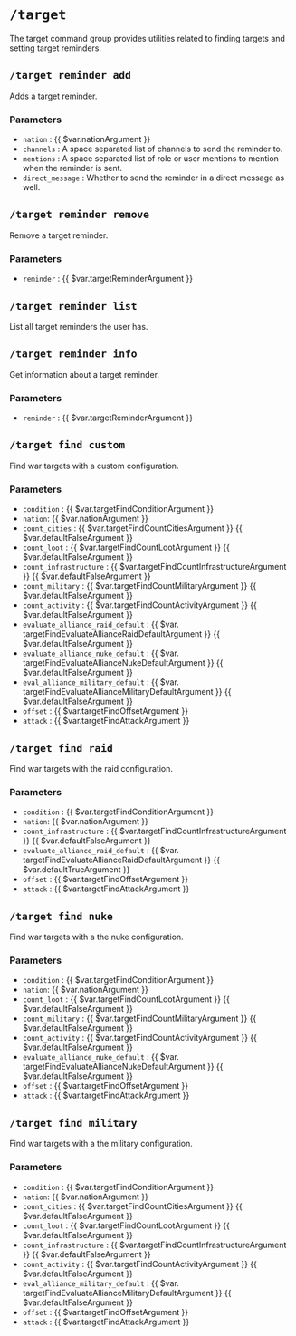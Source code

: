 # `/target`

The target command group provides utilities related to finding
targets and setting target reminders.

## `/target reminder add`

Adds a target reminder.

### Parameters

- `nation` : {{ $var.nationArgument }}
- `channels` : A space separated list of channels to send the reminder to.
- `mentions` : A space separated list of role or user mentions to mention when
  the reminder is sent.
- `direct_message` : Whether to send the reminder in a direct message as well.

## `/target reminder remove`

Remove a target reminder.

### Parameters

- `reminder` : {{ $var.targetReminderArgument }}

## `/target reminder list`

List all target reminders the user has.

## `/target reminder info`

Get information about a target reminder.

### Parameters

- `reminder` : {{ $var.targetReminderArgument }}

## `/target find custom`

Find war targets with a custom configuration.

### Parameters

- `condition` : {{ $var.targetFindConditionArgument }}
- `nation`: {{ $var.nationArgument }}
- `count_cities` : {{ $var.targetFindCountCitiesArgument }}
  {{ $var.defaultFalseArgument }}
- `count_loot` : {{ $var.targetFindCountLootArgument }}
  {{ $var.defaultFalseArgument }}
- `count_infrastructure` : {{ $var.targetFindCountInfrastructureArgument }}
  {{ $var.defaultFalseArgument }}
- `count_military` : {{ $var.targetFindCountMilitaryArgument }}
  {{ $var.defaultFalseArgument }}
- `count_activity` : {{ $var.targetFindCountActivityArgument }}
  {{ $var.defaultFalseArgument }}
- `evaluate_alliance_raid_default` : {{ $var.
  targetFindEvaluateAllianceRaidDefaultArgument }}
  {{ $var.defaultFalseArgument }}
- `evaluate_alliance_nuke_default` : {{ $var.
  targetFindEvaluateAllianceNukeDefaultArgument }}
  {{ $var.defaultFalseArgument }}
- `eval_alliance_military_default` : {{ $var.
  targetFindEvaluateAllianceMilitaryDefaultArgument }}
  {{ $var.defaultFalseArgument }}
- `offset` : {{ $var.targetFindOffsetArgument }}
- `attack` : {{ $var.targetFindAttackArgument }}

## `/target find raid`

Find war targets with the raid configuration.

### Parameters

- `condition` : {{ $var.targetFindConditionArgument }}
- `nation`: {{ $var.nationArgument }}
- `count_infrastructure` : {{ $var.targetFindCountInfrastructureArgument }}
  {{ $var.defaultFalseArgument }}
- `evaluate_alliance_raid_default` : {{ $var.
  targetFindEvaluateAllianceRaidDefaultArgument }}
  {{ $var.defaultTrueArgument }}
- `offset` : {{ $var.targetFindOffsetArgument }}
- `attack` : {{ $var.targetFindAttackArgument }}

## `/target find nuke`

Find war targets with a the nuke configuration.

### Parameters

- `condition` : {{ $var.targetFindConditionArgument }}
- `nation`: {{ $var.nationArgument }}
- `count_loot` : {{ $var.targetFindCountLootArgument }}
  {{ $var.defaultFalseArgument }}
- `count_military` : {{ $var.targetFindCountMilitaryArgument }}
  {{ $var.defaultFalseArgument }}
- `count_activity` : {{ $var.targetFindCountActivityArgument }}
  {{ $var.defaultFalseArgument }}
- `evaluate_alliance_nuke_default` : {{ $var.
  targetFindEvaluateAllianceNukeDefaultArgument }}
  {{ $var.defaultFalseArgument }}
- `offset` : {{ $var.targetFindOffsetArgument }}
- `attack` : {{ $var.targetFindAttackArgument }}

## `/target find military`

Find war targets with a the military configuration.

### Parameters

- `condition` : {{ $var.targetFindConditionArgument }}
- `nation`: {{ $var.nationArgument }}
- `count_cities` : {{ $var.targetFindCountCitiesArgument }}
  {{ $var.defaultFalseArgument }}
- `count_loot` : {{ $var.targetFindCountLootArgument }}
  {{ $var.defaultFalseArgument }}
- `count_infrastructure` : {{ $var.targetFindCountInfrastructureArgument }}
  {{ $var.defaultFalseArgument }}
- `count_activity` : {{ $var.targetFindCountActivityArgument }}
  {{ $var.defaultFalseArgument }}
- `eval_alliance_military_default` : {{ $var.
  targetFindEvaluateAllianceMilitaryDefaultArgument }}
  {{ $var.defaultFalseArgument }}
- `offset` : {{ $var.targetFindOffsetArgument }}
- `attack` : {{ $var.targetFindAttackArgument }}
